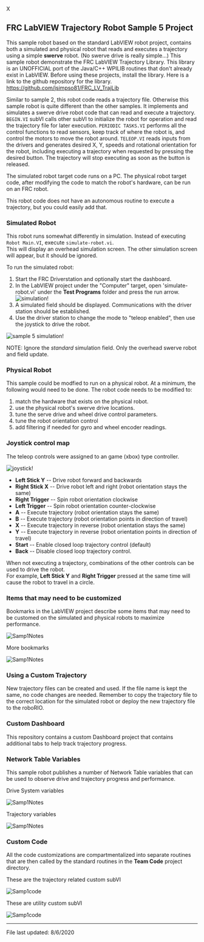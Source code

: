 X
## FRC LabVIEW Trajectory Robot Sample 5 Project

This sample robot based on the standard LabVIEW robot project, contains both a simulated and physical robot that reads and executes a trajectory using a simple **swerve** robot.  (No swerve drive is really simple...)  This sample robot demonstrate the FRC LabVIEW Trajectory Library.  This library is an UNOFFICIAL port of the Java/C++ 
WPILIB routines that don't already exist in LabVIEW.  Before using these projects, install the library.  Here is a link to the github repository for the library.  https://github.com/jsimpso81/FRC_LV_TrajLib

Similar to sample 2, this robot code reads a trajectory file.  Otherwise this sample robot is quite different than the other samples.  It implements and simulates a swerve drive robot code that can read and execute a trajectory. `BEGIN.VI` subVI calls other subVI to initialize the robot for operation and read the trajectory file for later execution. `PERIODIC TASKS.VI` performs all the control functions to read sensors, keep track of where the robot is, and control the motors to move the robot around.  `TELEOP.VI` reads inputs from the drivers and generates desired X, Y, speeds and rotational orientation for the robot, including executing a trajectory when requested by pressing the desired button.  The trajectory will stop executing as soon as the button is released.

The simulated robot target code runs on a PC. The physical robot target code, after modifying the code to match the robot's hardware, can be run on an FRC robot.  

This robot code does not have an autonomous routine to execute a trajectory, but you could easily add that.

### Simulated Robot

This robot runs somewhat differently in simulation.  Instead of executing `Robot Main.VI`, execute `simulate-robot.vi`.  
This will display an overhead simulation screen.  The other simulation screen will appear, but it should be ignored.

To run the simulated robot:
1. Start the FRC Driverstation and optionally start the dashboard.
1. In the LabVIEW project under the "Computer" target, open 'simulate-robot.vi' under the **Test Programs** folder and press the run arrow.  ![simulation!](images/sample_5_main_pgm.PNG)
1. A simulated field should be displayed.  Communications with the driver station should be established.
1. Use the driver station to change the mode to "teleop enabled", then use the joystick to drive the robot.

![sample 5 simulation!](images/sample_5_simulation.PNG)

NOTE:  Ignore the *standard* simulation field.  Only the overhead swerve robot and field update.

### Physical Robot

This sample could be modfied to run on a physical robot.  At a minimum, the following would need to be done.
The robot code needs to be modified to:
1. match the hardware that exists on the physical robot.
2. use the physical robot's swerve drive locations.
3. tune the serve drive and wheel drive control parameters.
4. tune the robot orientation control
5. add filtering if needed for gyro and wheel encoder readings.

### Joystick control map

The teleop controls were assigned to an game (xbox) type controller.

![joystick!](images/xbox-360_controller.png)

- **Left Stick Y** -- Drive robot forward and backwards
- **Right Stick X** -- Drive robot left and right (robot orientation stays the same)
- **Right Trigger** -- Spin robot orientation clockwise
- **Left Trigger** -- Spin robot orientation counter-clockwise
- **A** -- Execute trajectory (robot orientation stays the same)
- **B** -- Execute trajectory (robot orientation points in direction of travel)
- **X** -- Execute trajectory in reverse (robot orientation stays the same)
- **Y** -- Execute trajectory in reverse (robot orientation points in direction of travel)
- **Start** -- Enable closed loop trajectory control (default)
- **Back** -- Disable closed loop trajectory control.

When not executing a trajectory, combinations of the other controls can be used to drive the robot.  
For example, **Left Stick Y** and **Right Trigger** pressed at the same time will cause the robot to travel in a circle. 

### Items that may need to be customized

Bookmarks in the LabVIEW project describe some items that may need to be customed on the simulated and physical robots to maximize performance.  

![Samp1Notes](images/sample5_bookmarks-A.PNG)

More bookmarks

![Samp1Notes](images/sample5_bookmarks-B.PNG)

### Using a Custom Trajectory

New trajectory files can be created and used.  If the file name is kept the same, no code changes are needed.  Remember to copy the trajectory file to the correct location for the simulated robot or deploy the new trajectory file to the roboRIO.

### Custom Dashboard

This repository contains a custom Dashboard project that contains additional tabs to help track trajectory progress.

### Network Table Variables

This sample robot publishes a number of Network Table variables that can be used to observe drive and trajectory progress and performance.

Drive System variables

![Samp1Notes](images/sample_5_dash_drive.PNG)

Trajectory variables

![Samp1Notes](images/sample_5_dash_traj.PNG)

### Custom Code

All the code customizations are compartmentalized into separate routines that are then called by the standard 
routines in the **Team Code** project directory.

These are the trajectory related custom subVI

![Samp1code](images/sample_5_traj_code.PNG)

These are utility custom subVI

![Samp1code](images/sample_5_misc_code.PNG)


---
File last updated: 8/6/2020
